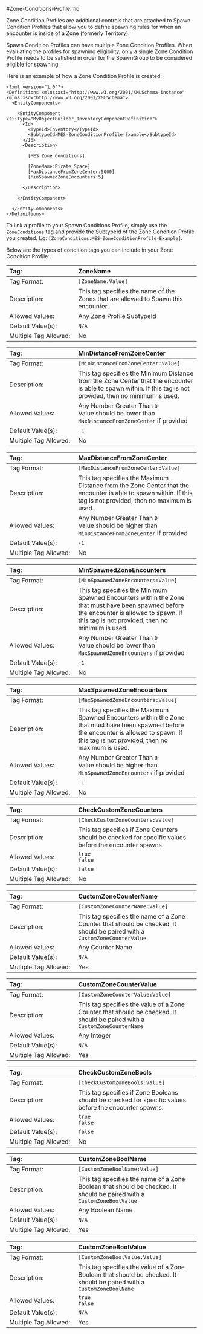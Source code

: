 #Zone-Conditions-Profile.md

Zone Condition Profiles are additional controls that are attached to Spawn Condition Profiles that allow you to define spawning rules for when an encounter is inside of a Zone (formerly Territory).

Spawn Condition Profiles can have multiple Zone Condition Profiles. When evaluating the profiles for spawning eligibility, only a single Zone Condition Profile needs to be satisfied in order for the SpawnGroup to be considered eligible for spawning.

Here is an example of how a Zone Condition Profile is created:

```
<?xml version="1.0"?>
<Definitions xmlns:xsi="http://www.w3.org/2001/XMLSchema-instance" xmlns:xsd="http://www.w3.org/2001/XMLSchema">
  <EntityComponents>

    <EntityComponent xsi:type="MyObjectBuilder_InventoryComponentDefinition">
      <Id>
        <TypeId>Inventory</TypeId>
        <SubtypeId>MES-ZoneConditionProfile-Example</SubtypeId>
      </Id>
      <Description>

        [MES Zone Conditions]

        [ZoneName:Pirate Space]
        [MaxDistanceFromZoneCenter:5000]
        [MinSpawnedZoneEncounters:5]

      </Description>

    </EntityComponent>
    
  </EntityComponents>
</Definitions>
```

To link a profile to your Spawn Conditions Profile, simply use the `ZoneConditions` tag and provide the SubtypeId of the Zone Condition Profile you created. Eg: `[ZoneConditions:MES-ZoneConditionProfile-Example]`. 

Below are the types of condition tags you can include in your Zone Condition Profile:

<!-- ZoneName-->
|Tag:&nbsp;&nbsp;&nbsp;&nbsp;&nbsp;&nbsp;&nbsp;&nbsp;&nbsp;&nbsp;&nbsp;&nbsp;&nbsp;&nbsp;&nbsp;&nbsp;&nbsp;&nbsp;&nbsp;&nbsp;&nbsp;&nbsp;&nbsp;&nbsp;&nbsp;&nbsp;&nbsp;&nbsp;&nbsp;&nbsp;&nbsp;|ZoneName|
|:----|:----|
|Tag Format:|`[ZoneName:Value]`|
|Description:|This tag specifies the name of the Zones that are allowed to Spawn this encounter.|
|Allowed Values:|Any Zone Profile SubtypeId|
|Default Value(s):|`N/A`|
|Multiple Tag Allowed:|No|

<!-- MinDistanceFromZoneCenter-->
|Tag:&nbsp;&nbsp;&nbsp;&nbsp;&nbsp;&nbsp;&nbsp;&nbsp;&nbsp;&nbsp;&nbsp;&nbsp;&nbsp;&nbsp;&nbsp;&nbsp;&nbsp;&nbsp;&nbsp;&nbsp;&nbsp;&nbsp;&nbsp;&nbsp;&nbsp;&nbsp;&nbsp;&nbsp;&nbsp;&nbsp;&nbsp;|MinDistanceFromZoneCenter|
|:----|:----|
|Tag Format:|`[MinDistanceFromZoneCenter:Value]`|
|Description:|This tag specifies the Minimum Distance from the Zone Center that the encounter is able to spawn within. If this tag is not provided, then no minimum is used.|
|Allowed Values:|Any Number Greater Than `0`<br />Value should be lower than `MaxDistanceFromZoneCenter` if provided|
|Default Value(s):|`-1`|
|Multiple Tag Allowed:|No|

<!-- MaxDistanceFromZoneCenter-->
|Tag:&nbsp;&nbsp;&nbsp;&nbsp;&nbsp;&nbsp;&nbsp;&nbsp;&nbsp;&nbsp;&nbsp;&nbsp;&nbsp;&nbsp;&nbsp;&nbsp;&nbsp;&nbsp;&nbsp;&nbsp;&nbsp;&nbsp;&nbsp;&nbsp;&nbsp;&nbsp;&nbsp;&nbsp;&nbsp;&nbsp;&nbsp;|MaxDistanceFromZoneCenter|
|:----|:----|
|Tag Format:|`[MaxDistanceFromZoneCenter:Value]`|
|Description:|This tag specifies the Maximum Distance from the Zone Center that the encounter is able to spawn within. If this tag is not provided, then no maximum is used.|
|Allowed Values:|Any Number Greater Than `0`<br />Value should be higher than `MinDistanceFromZoneCenter` if provided|
|Default Value(s):|`-1`|
|Multiple Tag Allowed:|No|

<!-- MinSpawnedZoneEncounters-->
|Tag:&nbsp;&nbsp;&nbsp;&nbsp;&nbsp;&nbsp;&nbsp;&nbsp;&nbsp;&nbsp;&nbsp;&nbsp;&nbsp;&nbsp;&nbsp;&nbsp;&nbsp;&nbsp;&nbsp;&nbsp;&nbsp;&nbsp;&nbsp;&nbsp;&nbsp;&nbsp;&nbsp;&nbsp;&nbsp;&nbsp;&nbsp;|MinSpawnedZoneEncounters|
|:----|:----|
|Tag Format:|`[MinSpawnedZoneEncounters:Value]`|
|Description:|This tag specifies the Minimum Spawned Encounters within the Zone that must have been spawned before the encounter is allowed to spawn. If this tag is not provided, then no minimum is used.|
|Allowed Values:|Any Number Greater Than `0`<br />Value should be lower than `MaxSpawnedZoneEncounters` if provided|
|Default Value(s):|`-1`|
|Multiple Tag Allowed:|No|

<!-- MaxSpawnedZoneEncounters-->
|Tag:&nbsp;&nbsp;&nbsp;&nbsp;&nbsp;&nbsp;&nbsp;&nbsp;&nbsp;&nbsp;&nbsp;&nbsp;&nbsp;&nbsp;&nbsp;&nbsp;&nbsp;&nbsp;&nbsp;&nbsp;&nbsp;&nbsp;&nbsp;&nbsp;&nbsp;&nbsp;&nbsp;&nbsp;&nbsp;&nbsp;&nbsp;|MaxSpawnedZoneEncounters|
|:----|:----|
|Tag Format:|`[MaxSpawnedZoneEncounters:Value]`|
|Description:|This tag specifies the Maximum Spawned Encounters within the Zone that must have been spawned before the encounter is allowed to spawn. If this tag is not provided, then no maximum is used.|
|Allowed Values:|Any Number Greater Than `0`<br />Value should be higher than `MinSpawnedZoneEncounters` if provided|
|Default Value(s):|`-1`|
|Multiple Tag Allowed:|No|

<!-- CheckCustomZoneCounters-->
|Tag:&nbsp;&nbsp;&nbsp;&nbsp;&nbsp;&nbsp;&nbsp;&nbsp;&nbsp;&nbsp;&nbsp;&nbsp;&nbsp;&nbsp;&nbsp;&nbsp;&nbsp;&nbsp;&nbsp;&nbsp;&nbsp;&nbsp;&nbsp;&nbsp;&nbsp;&nbsp;&nbsp;&nbsp;&nbsp;&nbsp;&nbsp;|CheckCustomZoneCounters|
|:----|:----|
|Tag Format:|`[CheckCustomZoneCounters:Value]`|
|Description:|This tag specifies if Zone Counters should be checked for specific values before the encounter spawns.|
|Allowed Values:|`true`<br>`false`|
|Default Value(s):|`false`|
|Multiple Tag Allowed:|No|

<!-- CustomZoneCounterName-->
|Tag:&nbsp;&nbsp;&nbsp;&nbsp;&nbsp;&nbsp;&nbsp;&nbsp;&nbsp;&nbsp;&nbsp;&nbsp;&nbsp;&nbsp;&nbsp;&nbsp;&nbsp;&nbsp;&nbsp;&nbsp;&nbsp;&nbsp;&nbsp;&nbsp;&nbsp;&nbsp;&nbsp;&nbsp;&nbsp;&nbsp;&nbsp;|CustomZoneCounterName|
|:----|:----|
|Tag Format:|`[CustomZoneCounterName:Value]`|
|Description:|This tag specifies the name of a Zone Counter that should be checked. It should be paired with a `CustomZoneCounterValue`|
|Allowed Values:|Any Counter Name|
|Default Value(s):|`N/A`|
|Multiple Tag Allowed:|Yes|

<!-- CustomZoneCounterValue-->
|Tag:&nbsp;&nbsp;&nbsp;&nbsp;&nbsp;&nbsp;&nbsp;&nbsp;&nbsp;&nbsp;&nbsp;&nbsp;&nbsp;&nbsp;&nbsp;&nbsp;&nbsp;&nbsp;&nbsp;&nbsp;&nbsp;&nbsp;&nbsp;&nbsp;&nbsp;&nbsp;&nbsp;&nbsp;&nbsp;&nbsp;&nbsp;|CustomZoneCounterValue|
|:----|:----|
|Tag Format:|`[CustomZoneCounterValue:Value]`|
|Description:|This tag specifies the value of a Zone Counter that should be checked. It should be paired with a `CustomZoneCounterName`|
|Allowed Values:|Any Integer|
|Default Value(s):|`N/A`|
|Multiple Tag Allowed:|Yes|

<!-- CheckCustomZoneBools-->
|Tag:&nbsp;&nbsp;&nbsp;&nbsp;&nbsp;&nbsp;&nbsp;&nbsp;&nbsp;&nbsp;&nbsp;&nbsp;&nbsp;&nbsp;&nbsp;&nbsp;&nbsp;&nbsp;&nbsp;&nbsp;&nbsp;&nbsp;&nbsp;&nbsp;&nbsp;&nbsp;&nbsp;&nbsp;&nbsp;&nbsp;&nbsp;|CheckCustomZoneBools|
|:----|:----|
|Tag Format:|`[CheckCustomZoneBools:Value]`|
|Description:|This tag specifies if Zone Booleans should be checked for specific values before the encounter spawns.|
|Allowed Values:|`true`<br>`false`|
|Default Value(s):|`false`|
|Multiple Tag Allowed:|No|

<!-- CustomZoneBoolName-->
|Tag:&nbsp;&nbsp;&nbsp;&nbsp;&nbsp;&nbsp;&nbsp;&nbsp;&nbsp;&nbsp;&nbsp;&nbsp;&nbsp;&nbsp;&nbsp;&nbsp;&nbsp;&nbsp;&nbsp;&nbsp;&nbsp;&nbsp;&nbsp;&nbsp;&nbsp;&nbsp;&nbsp;&nbsp;&nbsp;&nbsp;&nbsp;|CustomZoneBoolName|
|:----|:----|
|Tag Format:|`[CustomZoneBoolName:Value]`|
|Description:|This tag specifies the name of a Zone Boolean that should be checked. It should be paired with a `CustomZoneBoolValue`|
|Allowed Values:|Any Boolean Name|
|Default Value(s):|`N/A`|
|Multiple Tag Allowed:|Yes|

<!-- CustomZoneBoolValue-->
|Tag:&nbsp;&nbsp;&nbsp;&nbsp;&nbsp;&nbsp;&nbsp;&nbsp;&nbsp;&nbsp;&nbsp;&nbsp;&nbsp;&nbsp;&nbsp;&nbsp;&nbsp;&nbsp;&nbsp;&nbsp;&nbsp;&nbsp;&nbsp;&nbsp;&nbsp;&nbsp;&nbsp;&nbsp;&nbsp;&nbsp;&nbsp;|CustomZoneBoolValue|
|:----|:----|
|Tag Format:|`[CustomZoneBoolValue:Value]`|
|Description:|This tag specifies the value of a Zone Boolean that should be checked. It should be paired with a `CustomZoneBoolName`|
|Allowed Values:|`true`<br>`false`|
|Default Value(s):|`N/A`|
|Multiple Tag Allowed:|Yes|
